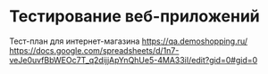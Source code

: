# Тестирование веб-приложений

Тест-план для интернет-магазина https://qa.demoshopping.ru/
https://docs.google.com/spreadsheets/d/1n7-veJe0uvfBbWEOc7T_q2dijjApYnQhUe5-4MA33iI/edit?gid=0#gid=0
